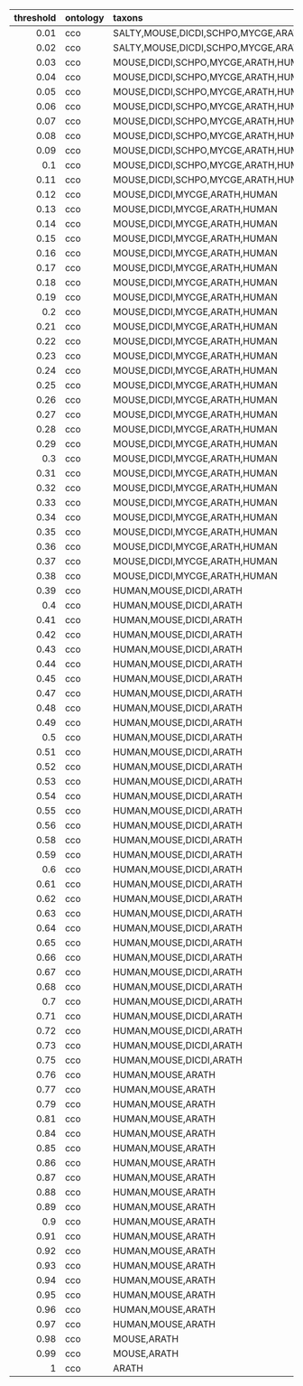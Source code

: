 |   threshold | ontology   | taxons                                    |   average_precision |   average_recall |   average_weighted_precision |   average_weighted_recall |
|------------:|:-----------|:------------------------------------------|--------------------:|-----------------:|-----------------------------:|--------------------------:|
|        0.01 | cco        | SALTY,MOUSE,DICDI,SCHPO,MYCGE,ARATH,HUMAN |           0.273477  |        0.209426  |                    0.168031  |                0.118232   |
|        0.02 | cco        | SALTY,MOUSE,DICDI,SCHPO,MYCGE,ARATH,HUMAN |           0.27435   |        0.199523  |                    0.168737  |                0.107476   |
|        0.03 | cco        | MOUSE,DICDI,SCHPO,MYCGE,ARATH,HUMAN       |           0.273529  |        0.191298  |                    0.168631  |                0.0996621  |
|        0.04 | cco        | MOUSE,DICDI,SCHPO,MYCGE,ARATH,HUMAN       |           0.270859  |        0.185562  |                    0.167624  |                0.0951871  |
|        0.05 | cco        | MOUSE,DICDI,SCHPO,MYCGE,ARATH,HUMAN       |           0.267388  |        0.18051   |                    0.16605   |                0.0916171  |
|        0.06 | cco        | MOUSE,DICDI,SCHPO,MYCGE,ARATH,HUMAN       |           0.263533  |        0.175753  |                    0.164141  |                0.0883728  |
|        0.07 | cco        | MOUSE,DICDI,SCHPO,MYCGE,ARATH,HUMAN       |           0.259436  |        0.171403  |                    0.161765  |                0.0853578  |
|        0.08 | cco        | MOUSE,DICDI,SCHPO,MYCGE,ARATH,HUMAN       |           0.255555  |        0.167408  |                    0.159595  |                0.082586   |
|        0.09 | cco        | MOUSE,DICDI,SCHPO,MYCGE,ARATH,HUMAN       |           0.251594  |        0.163661  |                    0.157325  |                0.080092   |
|        0.1  | cco        | MOUSE,DICDI,SCHPO,MYCGE,ARATH,HUMAN       |           0.247779  |        0.160089  |                    0.155134  |                0.077756   |
|        0.11 | cco        | MOUSE,DICDI,SCHPO,MYCGE,ARATH,HUMAN       |           0.243962  |        0.156662  |                    0.152863  |                0.0755321  |
|        0.12 | cco        | MOUSE,DICDI,MYCGE,ARATH,HUMAN             |           0.240168  |        0.153611  |                    0.150614  |                0.0736488  |
|        0.13 | cco        | MOUSE,DICDI,MYCGE,ARATH,HUMAN             |           0.23655   |        0.150693  |                    0.148466  |                0.0718578  |
|        0.14 | cco        | MOUSE,DICDI,MYCGE,ARATH,HUMAN             |           0.233022  |        0.147986  |                    0.146355  |                0.0701898  |
|        0.15 | cco        | MOUSE,DICDI,MYCGE,ARATH,HUMAN             |           0.229759  |        0.145576  |                    0.14437   |                0.0687319  |
|        0.16 | cco        | MOUSE,DICDI,MYCGE,ARATH,HUMAN             |           0.226621  |        0.143347  |                    0.142366  |                0.0674593  |
|        0.17 | cco        | MOUSE,DICDI,MYCGE,ARATH,HUMAN             |           0.223707  |        0.141273  |                    0.140468  |                0.0662037  |
|        0.18 | cco        | MOUSE,DICDI,MYCGE,ARATH,HUMAN             |           0.220786  |        0.139158  |                    0.138589  |                0.0650017  |
|        0.19 | cco        | MOUSE,DICDI,MYCGE,ARATH,HUMAN             |           0.2179    |        0.137205  |                    0.136627  |                0.0638093  |
|        0.2  | cco        | MOUSE,DICDI,MYCGE,ARATH,HUMAN             |           0.214996  |        0.135168  |                    0.134664  |                0.0626332  |
|        0.21 | cco        | MOUSE,DICDI,MYCGE,ARATH,HUMAN             |           0.212185  |        0.133218  |                    0.132708  |                0.0614593  |
|        0.22 | cco        | MOUSE,DICDI,MYCGE,ARATH,HUMAN             |           0.209383  |        0.131256  |                    0.130827  |                0.0603258  |
|        0.23 | cco        | MOUSE,DICDI,MYCGE,ARATH,HUMAN             |           0.206559  |        0.129305  |                    0.129013  |                0.0592384  |
|        0.24 | cco        | MOUSE,DICDI,MYCGE,ARATH,HUMAN             |           0.203533  |        0.127182  |                    0.127082  |                0.0580961  |
|        0.25 | cco        | MOUSE,DICDI,MYCGE,ARATH,HUMAN             |           0.200706  |        0.125169  |                    0.125306  |                0.0570321  |
|        0.26 | cco        | MOUSE,DICDI,MYCGE,ARATH,HUMAN             |           0.197638  |        0.122965  |                    0.123284  |                0.0557915  |
|        0.27 | cco        | MOUSE,DICDI,MYCGE,ARATH,HUMAN             |           0.194668  |        0.120885  |                    0.121298  |                0.0546308  |
|        0.28 | cco        | MOUSE,DICDI,MYCGE,ARATH,HUMAN             |           0.191664  |        0.118877  |                    0.119234  |                0.0534748  |
|        0.29 | cco        | MOUSE,DICDI,MYCGE,ARATH,HUMAN             |           0.188479  |        0.116857  |                    0.117054  |                0.0523038  |
|        0.3  | cco        | MOUSE,DICDI,MYCGE,ARATH,HUMAN             |           0.185349  |        0.114735  |                    0.11502   |                0.0511024  |
|        0.31 | cco        | MOUSE,DICDI,MYCGE,ARATH,HUMAN             |           0.182358  |        0.112787  |                    0.113058  |                0.0500501  |
|        0.32 | cco        | MOUSE,DICDI,MYCGE,ARATH,HUMAN             |           0.182425  |        0.11288   |                    0.113062  |                0.0499926  |
|        0.33 | cco        | MOUSE,DICDI,MYCGE,ARATH,HUMAN             |           0.179209  |        0.110934  |                    0.110818  |                0.0489848  |
|        0.34 | cco        | MOUSE,DICDI,MYCGE,ARATH,HUMAN             |           0.176055  |        0.109036  |                    0.108672  |                0.0480435  |
|        0.35 | cco        | MOUSE,DICDI,MYCGE,ARATH,HUMAN             |           0.172915  |        0.107089  |                    0.106655  |                0.0470964  |
|        0.36 | cco        | MOUSE,DICDI,MYCGE,ARATH,HUMAN             |           0.169918  |        0.105311  |                    0.104693  |                0.0461703  |
|        0.37 | cco        | MOUSE,DICDI,MYCGE,ARATH,HUMAN             |           0.167092  |        0.103725  |                    0.10293   |                0.0454502  |
|        0.38 | cco        | MOUSE,DICDI,MYCGE,ARATH,HUMAN             |           0.164342  |        0.102324  |                    0.101189  |                0.0447927  |
|        0.39 | cco        | HUMAN,MOUSE,DICDI,ARATH                   |           0.161255  |        0.100554  |                    0.0992297 |                0.0439841  |
|        0.4  | cco        | HUMAN,MOUSE,DICDI,ARATH                   |           0.158454  |        0.0988833 |                    0.097487  |                0.0432093  |
|        0.41 | cco        | HUMAN,MOUSE,DICDI,ARATH                   |           0.155621  |        0.0971169 |                    0.0958392 |                0.0424343  |
|        0.42 | cco        | HUMAN,MOUSE,DICDI,ARATH                   |           0.152854  |        0.0953917 |                    0.094298  |                0.0416843  |
|        0.43 | cco        | HUMAN,MOUSE,DICDI,ARATH                   |           0.153063  |        0.0956469 |                    0.0943339 |                0.0417908  |
|        0.44 | cco        | HUMAN,MOUSE,DICDI,ARATH                   |           0.150226  |        0.0939066 |                    0.0926799 |                0.0410299  |
|        0.45 | cco        | HUMAN,MOUSE,DICDI,ARATH                   |           0.150327  |        0.0940317 |                    0.0927233 |                0.0410843  |
|        0.47 | cco        | HUMAN,MOUSE,DICDI,ARATH                   |           0.147571  |        0.0923433 |                    0.0910597 |                0.0403907  |
|        0.48 | cco        | HUMAN,MOUSE,DICDI,ARATH                   |           0.144823  |        0.0906707 |                    0.0893887 |                0.0396754  |
|        0.49 | cco        | HUMAN,MOUSE,DICDI,ARATH                   |           0.142244  |        0.089242  |                    0.0877015 |                0.039051   |
|        0.5  | cco        | HUMAN,MOUSE,DICDI,ARATH                   |           0.139567  |        0.0876488 |                    0.0860992 |                0.0384253  |
|        0.51 | cco        | HUMAN,MOUSE,DICDI,ARATH                   |           0.136754  |        0.0859687 |                    0.0843708 |                0.0376592  |
|        0.52 | cco        | HUMAN,MOUSE,DICDI,ARATH                   |           0.134376  |        0.0846693 |                    0.0829206 |                0.0370882  |
|        0.53 | cco        | HUMAN,MOUSE,DICDI,ARATH                   |           0.131809  |        0.0831818 |                    0.0813844 |                0.03647    |
|        0.54 | cco        | HUMAN,MOUSE,DICDI,ARATH                   |           0.12903   |        0.081467  |                    0.0797328 |                0.0357625  |
|        0.55 | cco        | HUMAN,MOUSE,DICDI,ARATH                   |           0.126376  |        0.0798905 |                    0.0781481 |                0.0350808  |
|        0.56 | cco        | HUMAN,MOUSE,DICDI,ARATH                   |           0.123957  |        0.0785052 |                    0.0766981 |                0.0344745  |
|        0.58 | cco        | HUMAN,MOUSE,DICDI,ARATH                   |           0.122035  |        0.0774147 |                    0.075553  |                0.03396    |
|        0.59 | cco        | HUMAN,MOUSE,DICDI,ARATH                   |           0.11984   |        0.0761917 |                    0.0742861 |                0.0334028  |
|        0.6  | cco        | HUMAN,MOUSE,DICDI,ARATH                   |           0.117509  |        0.07489   |                    0.0729072 |                0.0328002  |
|        0.61 | cco        | HUMAN,MOUSE,DICDI,ARATH                   |           0.115126  |        0.0735398 |                    0.0714622 |                0.032168   |
|        0.62 | cco        | HUMAN,MOUSE,DICDI,ARATH                   |           0.112688  |        0.0721511 |                    0.0699665 |                0.0315034  |
|        0.63 | cco        | HUMAN,MOUSE,DICDI,ARATH                   |           0.110248  |        0.0707721 |                    0.0684931 |                0.0308303  |
|        0.64 | cco        | HUMAN,MOUSE,DICDI,ARATH                   |           0.107805  |        0.069454  |                    0.067044  |                0.0301804  |
|        0.65 | cco        | HUMAN,MOUSE,DICDI,ARATH                   |           0.105496  |        0.0684295 |                    0.0655884 |                0.0296556  |
|        0.66 | cco        | HUMAN,MOUSE,DICDI,ARATH                   |           0.102763  |        0.0669594 |                    0.0639374 |                0.0289268  |
|        0.67 | cco        | HUMAN,MOUSE,DICDI,ARATH                   |           0.10034   |        0.0658294 |                    0.0624232 |                0.0283495  |
|        0.68 | cco        | HUMAN,MOUSE,DICDI,ARATH                   |           0.0976474 |        0.0645807 |                    0.0608654 |                0.0277898  |
|        0.7  | cco        | HUMAN,MOUSE,DICDI,ARATH                   |           0.0947122 |        0.0630923 |                    0.0590399 |                0.0271083  |
|        0.71 | cco        | HUMAN,MOUSE,DICDI,ARATH                   |           0.0916084 |        0.0614982 |                    0.0570763 |                0.0263752  |
|        0.72 | cco        | HUMAN,MOUSE,DICDI,ARATH                   |           0.088353  |        0.0598115 |                    0.0548024 |                0.0255988  |
|        0.73 | cco        | HUMAN,MOUSE,DICDI,ARATH                   |           0.0849467 |        0.0579934 |                    0.0523424 |                0.0247587  |
|        0.75 | cco        | HUMAN,MOUSE,DICDI,ARATH                   |           0.0817319 |        0.0560832 |                    0.0501546 |                0.0238929  |
|        0.76 | cco        | HUMAN,MOUSE,ARATH                         |           0.0785519 |        0.0541162 |                    0.0480188 |                0.0229981  |
|        0.77 | cco        | HUMAN,MOUSE,ARATH                         |           0.0751741 |        0.0520188 |                    0.0458615 |                0.0220574  |
|        0.79 | cco        | HUMAN,MOUSE,ARATH                         |           0.0724358 |        0.0502339 |                    0.0443792 |                0.0213527  |
|        0.81 | cco        | HUMAN,MOUSE,ARATH                         |           0.0697065 |        0.0484762 |                    0.0428009 |                0.0206203  |
|        0.84 | cco        | HUMAN,MOUSE,ARATH                         |           0.0668929 |        0.0466655 |                    0.0411888 |                0.0198494  |
|        0.85 | cco        | HUMAN,MOUSE,ARATH                         |           0.0640806 |        0.0446878 |                    0.0393909 |                0.0189898  |
|        0.86 | cco        | HUMAN,MOUSE,ARATH                         |           0.0610396 |        0.0425115 |                    0.0373732 |                0.018025   |
|        0.87 | cco        | HUMAN,MOUSE,ARATH                         |           0.0577973 |        0.0403828 |                    0.0351355 |                0.0171276  |
|        0.88 | cco        | HUMAN,MOUSE,ARATH                         |           0.0544574 |        0.0382106 |                    0.0327926 |                0.0161792  |
|        0.89 | cco        | HUMAN,MOUSE,ARATH                         |           0.0510404 |        0.0359167 |                    0.0305219 |                0.0152139  |
|        0.9  | cco        | HUMAN,MOUSE,ARATH                         |           0.0475276 |        0.0337088 |                    0.0283408 |                0.0145496  |
|        0.91 | cco        | HUMAN,MOUSE,ARATH                         |           0.0441922 |        0.0314984 |                    0.0262732 |                0.0138727  |
|        0.92 | cco        | HUMAN,MOUSE,ARATH                         |           0.0415932 |        0.0297041 |                    0.0249999 |                0.0132758  |
|        0.93 | cco        | HUMAN,MOUSE,ARATH                         |           0.0385781 |        0.0277075 |                    0.0235069 |                0.0125637  |
|        0.94 | cco        | HUMAN,MOUSE,ARATH                         |           0.0351135 |        0.0254156 |                    0.0217601 |                0.0118619  |
|        0.95 | cco        | HUMAN,MOUSE,ARATH                         |           0.0317321 |        0.0228602 |                    0.0195608 |                0.0109027  |
|        0.96 | cco        | HUMAN,MOUSE,ARATH                         |           0.0288896 |        0.021334  |                    0.0182375 |                0.0105919  |
|        0.97 | cco        | HUMAN,MOUSE,ARATH                         |           0.025446  |        0.0193828 |                    0.0161426 |                0.0100999  |
|        0.98 | cco        | MOUSE,ARATH                               |           0.0220311 |        0.0178682 |                    0.0141127 |                0.00957173 |
|        0.99 | cco        | MOUSE,ARATH                               |           0.0204188 |        0.0170323 |                    0.0136922 |                0.00928143 |
|        1    | cco        | ARATH                                     |           0.0185571 |        0.0164021 |                    0.0145303 |                0.00983286 |